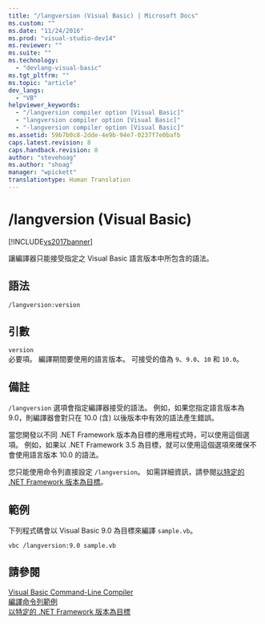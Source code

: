```yaml
---
title: "/langversion (Visual Basic) | Microsoft Docs"
ms.custom: ""
ms.date: "11/24/2016"
ms.prod: "visual-studio-dev14"
ms.reviewer: ""
ms.suite: ""
ms.technology: 
  - "devlang-visual-basic"
ms.tgt_pltfrm: ""
ms.topic: "article"
dev_langs: 
  - "VB"
helpviewer_keywords: 
  - "/langversion compiler option [Visual Basic]"
  - "langversion compiler option [Visual Basic]"
  - "-langversion compiler option [Visual Basic]"
ms.assetid: 59b7b0c8-2dde-4e9b-94e7-0237f7e0bafb
caps.latest.revision: 8
caps.handback.revision: 8
author: "stevehoag"
ms.author: "shoag"
manager: "wpickett"
translationtype: Human Translation
---
```

# /langversion (Visual Basic)
[!INCLUDE[vs2017banner](../../../csharp/includes/vs2017banner.md)]

讓編譯器只能接受指定之 Visual Basic 語言版本中所包含的語法。  
  
## 語法  
  
```  
/langversion:version  
```  
  
## 引數  
 `version`  
 必要項。  編譯期間要使用的語言版本。  可接受的值為 `9`、`9.0`、`10` 和 `10.0`。  
  
## 備註  
 `/langversion` 選項會指定編譯器接受的語法。  例如，如果您指定語言版本為 9.0，則編譯器會對只在 10.0 \(含\) 以後版本中有效的語法產生錯誤。  
  
 當您開發以不同 .NET Framework 版本為目標的應用程式時，可以使用這個選項。  例如，如果以 .NET Framework 3.5 為目標，就可以使用這個選項來確保不會使用語言版本 10.0 的語法。  
  
 您只能使用命令列直接設定 `/langversion`。  如需詳細資訊，請參閱[以特定的 .NET Framework 版本為目標](/visual-studio/ide/targeting-a-specific-dotnet-framework-version)。  
  
## 範例  
 下列程式碼會以 Visual Basic 9.0 為目標來編譯 `sample.vb`。  
  
```  
vbc /langversion:9.0 sample.vb  
```  
  
## 請參閱  
 [Visual Basic Command\-Line Compiler](../../../visual-basic/reference/command-line-compiler/index.md)   
 [編譯命令列範例](../../../visual-basic/reference/command-line-compiler/sample-compilation-command-lines.md)   
 [以特定的 .NET Framework 版本為目標](/visual-studio/ide/targeting-a-specific-dotnet-framework-version)